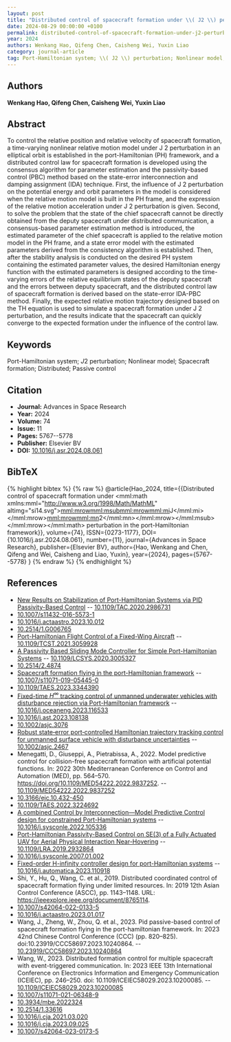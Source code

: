 ```yaml
---
layout: post
title: "Distributed control of spacecraft formation under \\( J2 \\) perturbation in the port-Hamiltonian framework"
date: 2024-08-29 00:00:00 +0100
permalink: distributed-control-of-spacecraft-formation-under-j2-perturbation-in-the-port-hamiltonian-framework
year: 2024
authors: Wenkang Hao, Qifeng Chen, Caisheng Wei, Yuxin Liao
category: journal-article
tag: Port-Hamiltonian system; \\( J2 \\) perturbation; Nonlinear model; Spacecraft formation; Distributed; Passive control
---
```

 
## Authors
**Wenkang Hao, Qifeng Chen, Caisheng Wei, Yuxin Liao**
 
## Abstract
To control the relative position and relative velocity of spacecraft formation, a time-varying nonlinear relative motion model under J 2 perturbation in an elliptical orbit is established in the port-Hamiltonian (PH) framework, and a distributed control law for spacecraft formation is developed using the consensus algorithm for parameter estimation and the passivity-based control (PBC) method based on the state-error interconnection and damping assignment (IDA) technique. First, the influence of J 2 perturbation on the potential energy and orbit parameters in the model is considered when the relative motion model is built in the PH frame, and the expression of the relative motion acceleration under J 2 perturbation is given. Second, to solve the problem that the state of the chief spacecraft cannot be directly obtained from the deputy spacecraft under distributed communication, a consensus-based parameter estimation method is introduced, the estimated parameter of the chief spacecraft is applied to the relative motion model in the PH frame, and a state error model with the estimated parameters derived from the consistency algorithm is established. Then, after the stability analysis is conducted on the desired PH system containing the estimated parameter values, the desired Hamiltonian energy function with the estimated parameters is designed according to the time-varying errors of the relative equilibrium states of the deputy spacecraft and the errors between deputy spacecraft, and the distributed control law of spacecraft formation is derived based on the state-error IDA-PBC method. Finally, the expected relative motion trajectory designed based on the TH equation is used to simulate a spacecraft formation under J 2 perturbation, and the results indicate that the spacecraft can quickly converge to the expected formation under the influence of the control law.
 
## Keywords
Port-Hamiltonian system; $J2$ perturbation; Nonlinear model; Spacecraft formation; Distributed; Passive control
 
## Citation
- **Journal:** Advances in Space Research
- **Year:** 2024
- **Volume:** 74
- **Issue:** 11
- **Pages:** 5767--5778
- **Publisher:** Elsevier BV
- **DOI:** [10.1016/j.asr.2024.08.061](https://doi.org/10.1016/j.asr.2024.08.061)
 
## BibTeX
{% highlight bibtex %}
{% raw %}
@article{Hao_2024,
  title={{Distributed control of spacecraft formation under <mml:math xmlns:mml="http://www.w3.org/1998/Math/MathML" altimg="si14.svg"><mml:mrow><mml:msub><mml:mrow><mml:mi>J</mml:mi></mml:mrow><mml:mrow><mml:mn>2</mml:mn></mml:mrow></mml:msub></mml:mrow></mml:math> perturbation in the port-Hamiltonian framework}},
  volume={74},
  ISSN={0273-1177},
  DOI={10.1016/j.asr.2024.08.061},
  number={11},
  journal={Advances in Space Research},
  publisher={Elsevier BV},
  author={Hao, Wenkang and Chen, Qifeng and Wei, Caisheng and Liao, Yuxin},
  year={2024},
  pages={5767--5778}
}
{% endraw %}
{% endhighlight %}
 
## References
- [New Results on Stabilization of Port-Hamiltonian Systems via PID Passivity-Based Control](new-results-on-stabilization-of-port-hamiltonian-systems-via-pid-passivity-based-control) -- [10.1109/TAC.2020.2986731](https://doi.org/10.1109/TAC.2020.2986731)
- [10.1007/s11432-016-5573-1](https://doi.org/10.1007/s11432-016-5573-1)
- [10.1016/j.actaastro.2023.10.012](https://doi.org/10.1016/j.actaastro.2023.10.012)
- [10.2514/1.G006765](https://doi.org/10.2514/1.G006765)
- [Port-Hamiltonian Flight Control of a Fixed-Wing Aircraft](port-hamiltonian-flight-control-of-a-fixed-wing-aircraft) -- [10.1109/TCST.2021.3059928](https://doi.org/10.1109/TCST.2021.3059928)
- [A Passivity Based Sliding Mode Controller for Simple Port-Hamiltonian Systems](a-passivity-based-sliding-mode-controller-for-simple-port-hamiltonian-systems) -- [10.1109/LCSYS.2020.3005327](https://doi.org/10.1109/LCSYS.2020.3005327)
- [10.2514/2.4874](https://doi.org/10.2514/2.4874)
- [Spacecraft formation flying in the port-Hamiltonian framework](spacecraft-formation-flying-in-the-port-hamiltonian-framework) -- [10.1007/s11071-019-05445-0](https://doi.org/10.1007/s11071-019-05445-0)
- [10.1109/TAES.2023.3344390](https://doi.org/10.1109/TAES.2023.3344390)
- [Fixed-time $H^\infty$ tracking control of unmanned underwater vehicles with disturbance rejection via Port-Hamiltonian framework](fixed-time-h-infty-tracking-control-of-unmanned-underwater-vehicles-with-disturbance-rejection-via-port-hamiltonian-framework) -- [10.1016/j.oceaneng.2023.116533](https://doi.org/10.1016/j.oceaneng.2023.116533)
- [10.1016/j.ast.2023.108138](https://doi.org/10.1016/j.ast.2023.108138)
- [10.1002/asjc.3076](https://doi.org/10.1002/asjc.3076)
- [Robust state‐error port‐controlled Hamiltonian trajectory tracking control for unmanned surface vehicle with disturbance uncertainties](robust-state-error-port-controlled-hamiltonian-trajectory-tracking-control-for-unmanned-surface-vehicle-with-disturbance-uncertainties) -- [10.1002/asjc.2467](https://doi.org/10.1002/asjc.2467)
- Menegatti, D., Giuseppi, A., Pietrabissa, A., 2022. Model predictive control for collision-free spacecraft formation with artificial potential functions. In: 2022 30th Mediterranean Conference on Control and Automation (MED), pp. 564–570. https://doi.org/10.1109/MED54222.2022.9837252. -- [10.1109/MED54222.2022.9837252](https://doi.org/10.1109/MED54222.2022.9837252)
- [10.3166/ejc.10.432-450](https://doi.org/10.3166/ejc.10.432-450)
- [10.1109/TAES.2022.3224692](https://doi.org/10.1109/TAES.2022.3224692)
- [A combined Control by Interconnection—Model Predictive Control design for constrained Port-Hamiltonian systems](a-combined-control-by-interconnection-model-predictive-control-design-for-constrained-port-hamiltonian-systems) -- [10.1016/j.sysconle.2022.105336](https://doi.org/10.1016/j.sysconle.2022.105336)
- [Port-Hamiltonian Passivity-Based Control on SE(3) of a Fully Actuated UAV for Aerial Physical Interaction Near-Hovering](port-hamiltonian-passivity-based-control-on-se-3-of-a-fully-actuated-uav-for-aerial-physical-interaction-near-hovering) -- [10.1109/LRA.2019.2932864](https://doi.org/10.1109/LRA.2019.2932864)
- [10.1016/j.sysconle.2007.01.002](https://doi.org/10.1016/j.sysconle.2007.01.002)
- [Fixed-order H-infinity controller design for port-Hamiltonian systems](fixed-order-h-infinity-controller-design-for-port-hamiltonian-systems) -- [10.1016/j.automatica.2023.110918](https://doi.org/10.1016/j.automatica.2023.110918)
- Shi, Y., Hu, Q., Wang, C. et al., 2019. Distributed coordinated control of spacecraft formation flying under limited resources. In: 2019 12th Asian Control Conference (ASCC), pp. 1143–1148. URL: https://ieeexplore.ieee.org/document/8765114.
- [10.1007/s42064-022-0133-5](https://doi.org/10.1007/s42064-022-0133-5)
- [10.1016/j.actaastro.2023.01.017](https://doi.org/10.1016/j.actaastro.2023.01.017)
- Wang, J., Zheng, W., Zhou, Q. et al., 2023. Pid passive-based control of spacecraft formation flying in the port-hamiltonian framework. In: 2023 42nd Chinese Control Conference (CCC) (pp. 820–825). doi:10.23919/CCC58697.2023.10240864. -- [10.23919/CCC58697.2023.10240864](https://doi.org/10.23919/CCC58697.2023.10240864)
- Wang, W., 2023. Distributed formation control for multiple spacecraft with event-triggered communication. In: 2023 IEEE 13th International Conference on Electronics Information and Emergency Communication (ICEIEC), pp. 246–250. doi: 10.1109/ICEIEC58029.2023.10200085. -- [10.1109/ICEIEC58029.2023.10200085](https://doi.org/10.1109/ICEIEC58029.2023.10200085)
- [10.1007/s11071-021-06348-9](https://doi.org/10.1007/s11071-021-06348-9)
- [10.3934/mbe.2022324](https://doi.org/10.3934/mbe.2022324)
- [10.2514/1.33616](https://doi.org/10.2514/1.33616)
- [10.1016/j.cja.2021.03.020](https://doi.org/10.1016/j.cja.2021.03.020)
- [10.1016/j.cja.2023.09.025](https://doi.org/10.1016/j.cja.2023.09.025)
- [10.1007/s42064-023-0173-5](https://doi.org/10.1007/s42064-023-0173-5)


